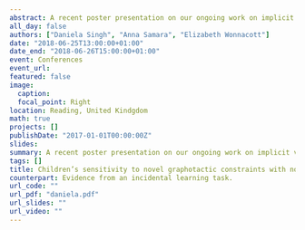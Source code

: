 ```yaml
---
abstract: A recent poster presentation on our ongoing work on implicit vs. explicit learning of purely visual orthographic constraints. Presented by PhD student Daniela Singh at the Child Language Symposium.
all_day: false
authors: ["Daniela Singh", "Anna Samara", "Elizabeth Wonnacott"]
date: "2018-06-25T13:00:00+01:00"
date_end: "2018-06-26T15:00:00+01:00"
event: Conferences
event_url: 
featured: false
image:
  caption: 
  focal_point: Right
location: Reading, United Kindgdom
math: true
projects: []
publishDate: "2017-01-01T00:00:00Z"
slides:
summary: A recent poster presentation on our ongoing work on implicit vs. explicit learning of purely visual orthographic constraints. Presented by PhD student Daniela Singh at the Child Language Symposium.
tags: []
title: Children’s sensitivity to novel graphotactic constraints with no phonological
counterpart: Evidence from an incidental learning task.
url_code: ""
url_pdf: "daniela.pdf"
url_slides: ""
url_video: ""
---
```

